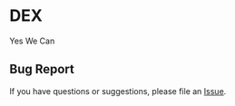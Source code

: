 # DEX
Yes We Can

## Bug Report
If you have questions or suggestions, please file an [Issue](https://github.com/TegroTON/.github/issues/new/choose).
